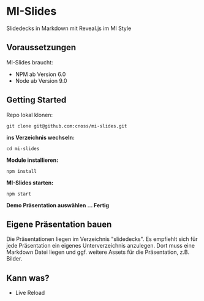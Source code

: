 # MI-Slides
Slidedecks in Markdown mit Reveal.js im MI Style

## Voraussetzungen
MI-Slides braucht:
- NPM ab Version 6.0
- Node ab Version 9.0 

## Getting Started

Repo lokal klonen:

``` git clone git@github.com:cnoss/mi-slides.git ```

**ins Verzeichnis wechseln:**

``` cd mi-slides ```

**Module installieren:**

``` npm install ```

**MI-Slides starten:**

``` npm start ```

**Demo Präsentation auswählen … Fertig**


## Eigene Präsentation bauen

Die Präsentationen liegen im Verzeichnis "slidedecks". Es empfiehlt sich für jede Präsentation ein eigenes Unterverzeichnis anzulegen. Dort muss eine Markdown Datei liegen und ggf. weitere Assets für die Präsentation, z.B. Bilder.



## Kann was?
- Live Reload
